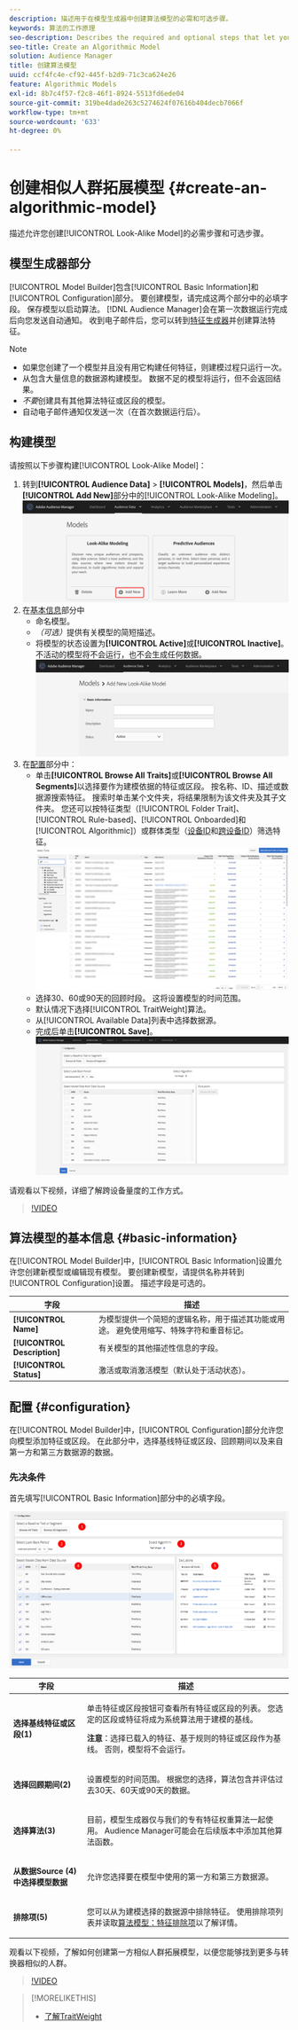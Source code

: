 ```yaml
---
description: 描述用于在模型生成器中创建算法模型的必需和可选步骤。
keywords: 算法的工作原理
seo-description: Describes the required and optional steps that let you create an algorithmic model in Model Builder.
seo-title: Create an Algorithmic Model
solution: Audience Manager
title: 创建算法模型
uuid: ccf4fc4e-cf92-445f-b2d9-71c3ca624e26
feature: Algorithmic Models
exl-id: 8b7c4f57-f2c8-46f1-8924-5513fd6ede04
source-git-commit: 319be4dade263c5274624f07616b404decb7066f
workflow-type: tm+mt
source-wordcount: '633'
ht-degree: 0%

---
```


# 创建相似人群拓展模型 {#create-an-algorithmic-model}

描述允许您创建[!UICONTROL Look-Alike Model]的必需步骤和可选步骤。

## 模型生成器部分

[!UICONTROL Model Builder]包含[!UICONTROL Basic Information]和[!UICONTROL Configuration]部分。 要创建模型，请完成这两个部分中的必填字段。 保存模型以启动算法。 [!DNL Audience Manager]会在第一次数据运行完成后向您发送自动通知。 收到电子邮件后，您可以转到[特征生成器](../../features/traits/about-trait-builder.md)并创建算法特征。

>[!NOTE]
>
>* 如果您创建了一个模型并且没有用它构建任何特征，则建模过程只运行一次。
>* 从包含大量信息的数据源构建模型。 数据不足的模型将运行，但不会返回结果。
>* *不要*&#x200B;创建具有其他算法特征或区段的模型。
>* 自动电子邮件通知仅发送一次（在首次数据运行后）。

## 构建模型

请按照以下步骤构建[!UICONTROL Look-Alike Model]：

1. 转到&#x200B;**[!UICONTROL Audience Data]** > **[!UICONTROL Models]**，然后单击&#x200B;**[!UICONTROL Add New]**&#x200B;部分中的[!UICONTROL Look-Alike Modeling]。
   ![相似添加](assets/look-alike-add.png)
1. 在[基本信息](../../features/algorithmic-models/create-model.md#basic-information)部分中
   * 命名模型。
   * *（可选）*&#x200B;提供有关模型的简短描述。
   * 将模型的状态设置为&#x200B;**[!UICONTROL Active]**&#x200B;或&#x200B;**[!UICONTROL Inactive]**。 不活动的模型将不会运行，也不会生成任何数据。
     ![相似基本](assets/look-alike-basic.png)
1. 在[配置](../../features/algorithmic-models/create-model.md#configuration)部分中：
   * 单击&#x200B;**[!UICONTROL Browse All Traits]**&#x200B;或&#x200B;**[!UICONTROL Browse All Segments]**&#x200B;以选择要作为建模依据的特征或区段。 按名称、ID、描述或数据源搜索特征。 搜索时单击某个文件夹，将结果限制为该文件夹及其子文件夹。 您还可以按特征类型（[!UICONTROL Folder Trait]、[!UICONTROL Rule-based]、[!UICONTROL Onboarded]和[!UICONTROL Algorithmic]）或群体类型（[设备ID](../../reference/ids-in-aam.md)和[跨设备ID](../../reference/ids-in-aam.md)）筛选特征。
     ![浏览特征](assets/browse-traits.png)
   * 选择30、60或90天的回顾时段。 这将设置模型的时间范围。
   * 默认情况下选择[!UICONTROL TraitWeight]算法。
   * 从[!UICONTROL Available Data]列表中选择数据源。
   * 完成后单击&#x200B;**[!UICONTROL Save]**。
     ![相似配置](assets/look-alike-configuration.png)

请观看以下视频，详细了解跨设备量度的工作方式。

>[!VIDEO](https://experienceleague.adobe.com/docs/audience-manager-learn/tutorials/build-and-manage-audiences/profile-merge/understanding-cross-device-metrics-in-audience-manager.html)

## 算法模型的基本信息 {#basic-information}

<!-- r_model_basic.xml -->

在[!UICONTROL Model Builder]中，[!UICONTROL Basic Information]设置允许您创建新模型或编辑现有模型。 要创建新模型，请提供名称并转到[!UICONTROL Configuration]设置。 描述字段是可选的。

| 字段 | 描述 |
|---|---|
| **[!UICONTROL Name]** | 为模型提供一个简短的逻辑名称，用于描述其功能或用途。 避免使用缩写、特殊字符和重音标记。 |
| **[!UICONTROL Description]** | 有关模型的其他描述性信息的字段。 |
| **[!UICONTROL Status]** | 激活或取消激活模型（默认处于活动状态）。 |

## 配置 {#configuration}

在[!UICONTROL Model Builder]中，[!UICONTROL Configuration]部分允许您向模型添加特征或区段。 在此部分中，选择基线特征或区段、回顾期间以及来自第一方和第三方数据源的数据。

<!-- r_model_configuration.xml -->

### 先决条件

首先填写[!UICONTROL Basic Information]部分中的必填字段。

![](assets/lam_exclude_traits_numbered.png)

<table id="table_7A6BE5E5498D4776A30323B743954150"> 
 <thead> 
  <tr> 
   <th colname="col1" class="entry"> 字段 </th> 
   <th colname="col2" class="entry"> 描述 </th> 
  </tr> 
 </thead>
 <tbody> 
  <tr> 
   <td colname="col1"> <p><b>选择基线特征或区段(1)</b> </p> </td> 
   <td colname="col2"> <p>单击特征或区段按钮可查看所有特征或区段的列表。 您选定的区段或特征将成为系统算法用于建模的基线。 </p> <p> <p><b>注意</b>：选择已载入的特征、基于规则的特征或区段作为基线。 否则，模型将不会运行。 </p> </p> </td> 
  </tr> 
  <tr> 
   <td colname="col1"> <p><b>选择回顾期间(2)</b> </p> </td> 
   <td colname="col2"> <p>设置模型的时间范围。 根据您的选择，算法包含并评估过去30天、60天或90天的数据。 </p> </td> 
  </tr> 
  <tr> 
   <td colname="col1"> <p><b>选择算法(3)</b> </p> </td> 
   <td colname="col2"> <p>目前，模型生成器仅与我们的专有<span class="keyword">特征权重</span>算法一起使用。 <span class="keyword"> Audience Manager</span>可能会在后续版本中添加其他算法函数。 </p> </td>
  </tr>
  <tr> 
   <td colname="col1"> <p><b>从数据Source (4)中选择模型数据</b> </p> </td> 
   <td colname="col2"> <p>允许您选择要在模型中使用的第一方和第三方数据源。 </p> </td>
  </tr> 
  <tr> 
   <td colname="col1"> <p><b>排除项(5)</b> </p> </td> 
   <td colname="col2"> <p>您可以从为建模选择的数据源中排除特征。 使用<span class="wintitle">排除项</span>列表并读取<a href="../../features/algorithmic-models/trait-exclusion-algo-models.md">算法模型：特征排除项</a>以了解详情。 </p> </td>
  </tr> 
 </tbody>
</table>

观看以下视频，了解如何创建第一方相似人群拓展模型，以便您能够找到更多与转换器相似的人群。

>[!VIDEO](https://video.tv.adobe.com/v/23504/)

>[!MORELIKETHIS]
>
>* [了解TraitWeight](../../features/algorithmic-models/understanding-models.md#understanding-traitweight)
